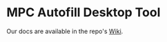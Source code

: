 # MPC Autofill Desktop Tool

Our docs are available in the repo's [Wiki](https://github.com/chilli-axe/mpc-autofill/wiki/Desktop-Tool).
